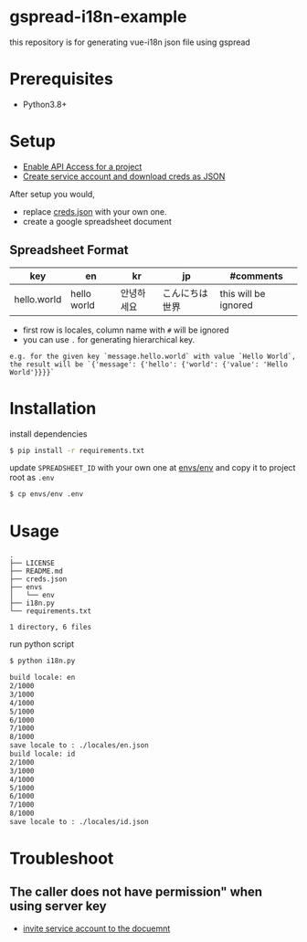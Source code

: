 # gspread-i18n-example

this repository is for generating vue-i18n json file using gspread

# Prerequisites

- Python3.8+

# Setup

- [Enable API Access for a project](https://docs.gspread.org/en/latest/oauth2.html#enable-api-access-for-a-project)
- [Create service account and download creds as JSON](https://docs.gspread.org/en/latest/oauth2.html#for-bots-using-service-account)

After setup you would,

- replace [creds.json](./creds.json) with your own one.
- create a google spreadsheet document

## Spreadsheet Format

| key         | en          | kr         | jp             | #comments            |
| ----------- | ----------- | ---------- | -------------- | -------------------- |
| hello.world | hello world | 안녕하세요 | こんにちは世界 | this will be ignored |

- first row is locales, column name with `#` will be ignored
- you can use `.` for generating hierarchical key.

```
e.g. for the given key `message.hello.world` with value `Hello World`,
the result will be `{'message': {'hello': {'world': {'value': 'Hello World'}}}}`
```

# Installation

install dependencies

```bash
$ pip install -r requirements.txt
```

update `SPREADSHEET_ID` with your own one at [envs/env](./envs/env) and copy it to project root as `.env`

```bash
$ cp envs/env .env
```

# Usage

```
.
├── LICENSE
├── README.md
├── creds.json
├── envs
│   └── env
├── i18n.py
└── requirements.txt

1 directory, 6 files
```

run python script

```bash
$ python i18n.py

build locale: en
2/1000
3/1000
4/1000
5/1000
6/1000
7/1000
8/1000
save locale to : ./locales/en.json
build locale: id
2/1000
3/1000
4/1000
5/1000
6/1000
7/1000
8/1000
save locale to : ./locales/id.json
```

# Troubleshoot

## The caller does not have permission" when using server key

- [invite service account to the docuemnt](https://stackoverflow.com/questions/38949318/google-sheets-api-returns-the-caller-does-not-have-permission-when-using-serve)
